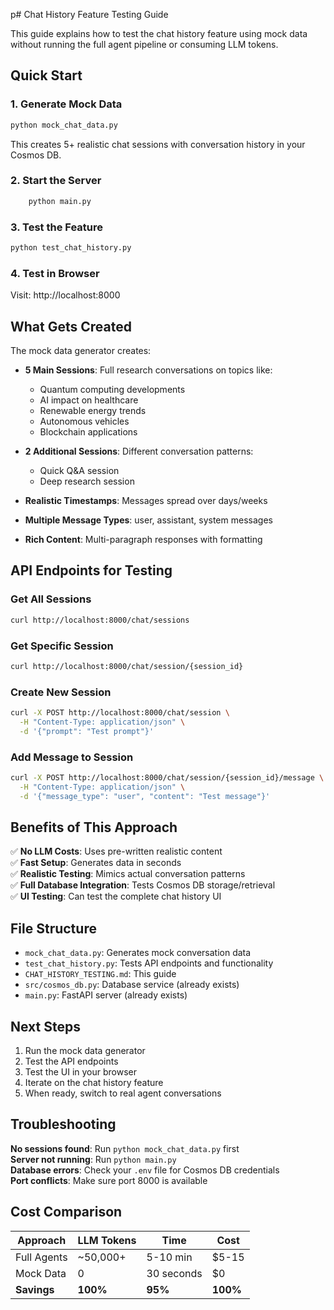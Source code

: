 p# Chat History Feature Testing Guide

This guide explains how to test the chat history feature using mock data without running the full agent pipeline or consuming LLM tokens.

## Quick Start

### 1. Generate Mock Data
```bash
python mock_chat_data.py
```
This creates 5+ realistic chat sessions with conversation history in your Cosmos DB.

### 2. Start the Server
```bash
    python main.py
```

### 3. Test the Feature
```bash
python test_chat_history.py
```

### 4. Test in Browser
Visit: http://localhost:8000

## What Gets Created

The mock data generator creates:

- **5 Main Sessions**: Full research conversations on topics like:
  - Quantum computing developments
  - AI impact on healthcare  
  - Renewable energy trends
  - Autonomous vehicles
  - Blockchain applications

- **2 Additional Sessions**: Different conversation patterns:
  - Quick Q&A session
  - Deep research session

- **Realistic Timestamps**: Messages spread over days/weeks
- **Multiple Message Types**: user, assistant, system messages
- **Rich Content**: Multi-paragraph responses with formatting

## API Endpoints for Testing

### Get All Sessions
```bash
curl http://localhost:8000/chat/sessions
```

### Get Specific Session
```bash
curl http://localhost:8000/chat/session/{session_id}
```

### Create New Session
```bash
curl -X POST http://localhost:8000/chat/session \
  -H "Content-Type: application/json" \
  -d '{"prompt": "Test prompt"}'
```

### Add Message to Session
```bash
curl -X POST http://localhost:8000/chat/session/{session_id}/message \
  -H "Content-Type: application/json" \
  -d '{"message_type": "user", "content": "Test message"}'
```

## Benefits of This Approach

✅ **No LLM Costs**: Uses pre-written realistic content  
✅ **Fast Setup**: Generates data in seconds  
✅ **Realistic Testing**: Mimics actual conversation patterns  
✅ **Full Database Integration**: Tests Cosmos DB storage/retrieval  
✅ **UI Testing**: Can test the complete chat history UI  

## File Structure

- `mock_chat_data.py`: Generates mock conversation data
- `test_chat_history.py`: Tests API endpoints and functionality  
- `CHAT_HISTORY_TESTING.md`: This guide
- `src/cosmos_db.py`: Database service (already exists)
- `main.py`: FastAPI server (already exists)

## Next Steps

1. Run the mock data generator
2. Test the API endpoints
3. Test the UI in your browser
4. Iterate on the chat history feature
5. When ready, switch to real agent conversations

## Troubleshooting

**No sessions found**: Run `python mock_chat_data.py` first  
**Server not running**: Run `python main.py`  
**Database errors**: Check your `.env` file for Cosmos DB credentials  
**Port conflicts**: Make sure port 8000 is available  

## Cost Comparison

| Approach | LLM Tokens | Time | Cost |
|----------|------------|------|------|
| Full Agents | ~50,000+ | 5-10 min | $5-15 |
| Mock Data | 0 | 30 seconds | $0 |
| **Savings** | **100%** | **95%** | **100%** |
